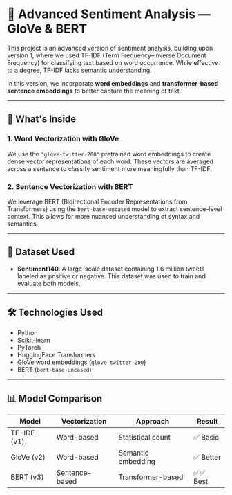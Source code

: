 # 🧠 Advanced Sentiment Analysis — GloVe & BERT

This project is an advanced version of sentiment analysis, building upon version 1, where we used TF-IDF (Term Frequency–Inverse Document Frequency) for classifying text based on word occurrence. While effective to a degree, TF-IDF lacks semantic understanding.

In this version, we incorporate **word embeddings** and **transformer-based sentence embeddings** to better capture the meaning of text.

---

## 🚀 What's Inside

### 1. **Word Vectorization with GloVe**
We use the `"glove-twitter-200"` pretrained word embeddings to create dense vector representations of each word. These vectors are averaged across a sentence to classify sentiment more meaningfully than TF-IDF.

### 2. **Sentence Vectorization with BERT**
We leverage BERT (Bidirectional Encoder Representations from Transformers) using the `bert-base-uncased` model to extract sentence-level context. This allows for more nuanced understanding of syntax and semantics.

---

## 📂 Dataset Used

- **Sentiment140**: A large-scale dataset containing 1.6 million tweets labeled as positive or negative. This dataset was used to train and evaluate both models.

---

## 🛠️ Technologies Used

- Python
- Scikit-learn
- PyTorch
- HuggingFace Transformers
- GloVe word embeddings (`glove-twitter-200`)
- BERT (`bert-base-uncased`)

---

## 📊 Model Comparison

| Model             | Vectorization | Approach          | Result |
|------------------|---------------|-------------------|--------|
| TF-IDF (v1)       | Word-based    | Statistical count | ✅ Basic |
| GloVe (v2)        | Word-based    | Semantic embedding| ✅ Better |
| BERT (v3)         | Sentence-based| Transformer-based | ✅✅ Best |
